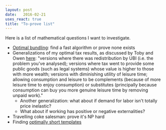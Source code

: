 ```yaml
---
layout: post
date:   2016-02-21
uses_react: true
title: "To-prove list"
---
```


Here is a list of mathematical questions I want to investigate.

- [Optimal bundling](https://www.facebook.com/bshlgrs/posts/10208574426092859): find a fast algorithm or prove none exists
- Generalizations of my optimal tax results, as discussed by Toby and Owen [here](https://www.facebook.com/bshlgrs/posts/10208786840283081?comment_id=10208788070393833): "versions where there was redistribution by UBI (i.e. the problem you've analysed); versions where tax went to provide some public goods (such as legal systems) whose value is higher to those with more wealth; versions with diminishing utility of leisure time; allowing consumption and leisure to be complements (because of more leisure time to enjoy consumption) or substitutes (principally because consumption can buy you more genuine leisure time by removing unpaid work)."
  - Another generalization: what about if demand for labor isn't totally price inelastic?
  - What about if working has positive or negative externalities?
- Travelling coke salesman: prove it's NP hard
- Finding [optimally short templates](/drafts/template-generator)

